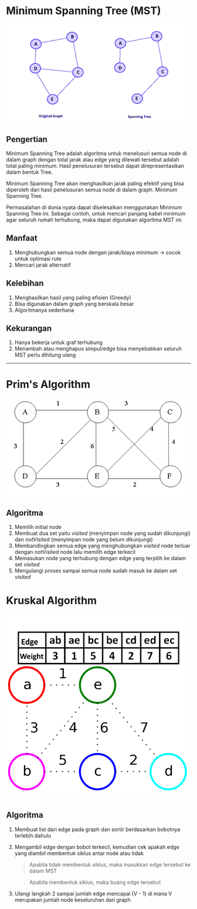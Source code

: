 # Minimum Spanning Tree (MST)
![](Assets/MST.jpg)
## Pengertian
Minimum Spanning Tree adalah algoritma untuk menelusuri semua node di dalam graph dengan total jarak atau edge yang dilewati tersebut adalah total paling minimum. Hasil penelusuran tersebut dapat direpresentasikan dalam bentuk Tree.

Minimum Spanning Tree akan menghasilkan jarak paling efektif yang bisa diperoleh dari hasil penelusuran semua node di dalam graph. Minimum Spanning Tree.

Permasalahan di dunia nyata dapat diselesaikan menggunakan Minimum Spanning Tree ini. Sebagai contoh, untuk mencari panjang kabel minimum agar seluruh rumah terhubung, maka dapat digunakan algoritma MST ini.
## Manfaat
1. Menghubungkan semua node dengan jarak/biaya minimum -> cocok untuk optimasi rute
2. Mencari jarak alternatif
## Kelebihan
1. Menghasilkan hasil yang paling efisien (Greedy)
2. Bisa digunakan dalam graph yang berskala besar
3. Algoritmanya sederhana
## Kekurangan
1. Hanya bekerja untuk graf terhubung
2. Menambah atau menghapus simpul/edge bisa menyebabkan seluruh MST perlu dihitung ulang

<hr>

# Prim's Algorithm
![](Assets/MST-Prims.gif)
## Algoritma
1. Memilih initial node
2. Membuat dua set yaitu *visited* (menyimpan node yang sudah dikunjungi) dan *notVisited* (menyimpan node yang belum dikunjungi)
3. Membandingkan semua edge yang menghubungkan *visited* node terluar dengan *notVisited* node lalu memilih edge terkecil
4. Memasukan node yang terhubung dengan edge yang terpilih ke dalam set *visited*
5. Mengulangi proses sampai semua node sudah masuk ke dalam set *visited*

# Kruskal Algorithm
![](Assets/MST-Kruskal.gif)
## Algoritma
1. Membuat list dari edge pada graph dan sortir berdasarkan bobotnya terlebih dahulu
2. Mengambil edge dengan bobot terkecil, kemudian cek apakah edge yang diambil membentuk siklus antar node atau tidak
   > Apabila tidak membentuk siklus, maka masukkan edge tersebut ke dalam MST

   > Apabila membentuk siklus, maka buang edge tersebut

3. Ulangi langkah 2 sampai jumlah edge mencapai (V - 1) di mana V merupakan jumlah node keseluruhan dari graph